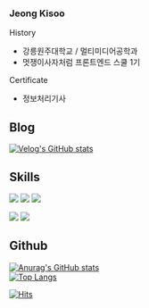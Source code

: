 ### Jeong Kisoo

<!-- Profile
프론트엔드 개발자 정기수입니다! 
사람들에게 필요하고 도움을 주는 재미있는 서비스를 만드는 것을 목표로 여러 프로젝트를 만들어 나가고 있습니다.
프로젝트를 진행하면서 비효율적인 프로세스를 개선하고 어플리케이션 성능을 향상시키는데 기여한 경험이 있습니다. -->

History
- 강릉원주대학교 / 멀티미디어공학과
- 멋쟁이사자처럼 프론트엔드 스쿨 1기

Certificate
- 정보처리기사

Blog
---
[![Velog's GitHub stats](https://velog-readme-stats.vercel.app/api/badge?name=jeongki)](https://velog.io/@jeongki) 

Skills
---
<img src="https://img.shields.io/badge/HTML-E34F26?style=flat-square&logo=HTML5&logoColor=white"> <img src="https://img.shields.io/badge/CSS-1572B6?style=flat-square&logo=CSS3&logoColor=white"/> <img src="https://img.shields.io/badge/javascript-FF9E0F?style=flat-square&logo=JavaScript&logoColor=white"/>

<img src="https://img.shields.io/badge/nodejs-339933?style=flat-square&logo=Node.js&logoColor=63655e"/> <img src="https://img.shields.io/badge/react-0B2C4A?style=flat-square&logo=React&logoColor=40ccfb"/>

Github
---
[![Anurag's GitHub stats](https://github-readme-stats.vercel.app/api?username=jeong-ki&theme=dracula&show_icons=true)](https://github.com/anuraghazra/github-readme-stats)  
[![Top Langs](https://github-readme-stats.vercel.app/api/top-langs/?username=jeong-ki&layout=compact&theme=dracula&show_icons=true)](https://github.com/anuraghazra/github-readme-stats)

[![Hits](https://hits.seeyoufarm.com/api/count/incr/badge.svg?url=https%3A%2F%2Fgithub.com%2FJeong-ki&count_bg=%2379C83D&title_bg=%23555555&icon=&icon_color=%23E7E7E7&title=hits&edge_flat=false)](https://hits.seeyoufarm.com)  
